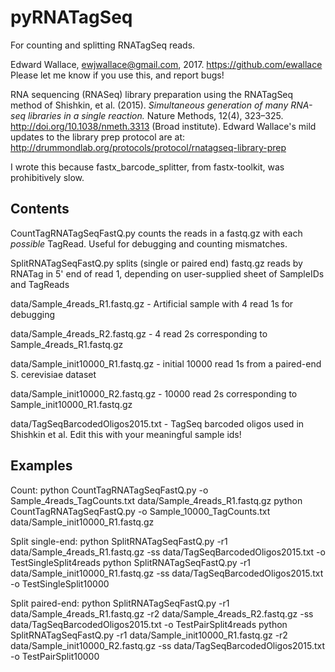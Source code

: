 # pyRNATagSeq
For counting and splitting RNATagSeq reads.

Edward Wallace, ewjwallace@gmail.com, 2017.
https://github.com/ewallace
Please let me know if you use this, and report bugs!

RNA sequencing (RNASeq) library preparation using the RNATagSeq method of Shishkin, et al. (2015). *Simultaneous generation of many RNA-seq libraries in a single reaction.* Nature Methods, 12(4), 323–325. http://doi.org/10.1038/nmeth.3313 (Broad institute).
Edward Wallace's mild updates to the library prep protocol are at: http://drummondlab.org/protocols/protocol/rnatagseq-library-prep

I wrote this because fastx_barcode_splitter, from fastx-toolkit, was prohibitively slow.

## Contents

CountTagRNATagSeqFastQ.py counts the reads in a fastq.gz with each _possible_ TagRead. Useful for debugging and counting mismatches.

SplitRNATagSeqFastQ.py splits (single or paired end) fastq.gz reads by RNATag in 5' end of read 1, depending on user-supplied sheet of SampleIDs and TagReads

data/Sample_4reads_R1.fastq.gz - Artificial sample with 4 read 1s for debugging

data/Sample_4reads_R2.fastq.gz - 4 read 2s corresponding to Sample_4reads_R1.fastq.gz

data/Sample_init10000_R1.fastq.gz - initial 10000 read 1s from a paired-end S. cerevisiae dataset

data/Sample_init10000_R2.fastq.gz - 10000 read 2s corresponding to Sample_init10000_R1.fastq.gz

data/TagSeqBarcodedOligos2015.txt - TagSeq barcoded oligos used in Shishkin et al. Edit this with your meaningful sample ids!


## Examples

Count:
python CountTagRNATagSeqFastQ.py -o Sample_4reads_TagCounts.txt data/Sample_4reads_R1.fastq.gz
python CountTagRNATagSeqFastQ.py -o Sample_10000_TagCounts.txt data/Sample_init10000_R1.fastq.gz

Split single-end:
python SplitRNATagSeqFastQ.py -r1 data/Sample_4reads_R1.fastq.gz -ss data/TagSeqBarcodedOligos2015.txt -o TestSingleSplit4reads
python SplitRNATagSeqFastQ.py -r1 data/Sample_init10000_R1.fastq.gz -ss data/TagSeqBarcodedOligos2015.txt -o TestSingleSplit10000

Split paired-end:
python SplitRNATagSeqFastQ.py -r1 data/Sample_4reads_R1.fastq.gz -r2 data/Sample_4reads_R2.fastq.gz -ss data/TagSeqBarcodedOligos2015.txt -o TestPairSplit4reads
python SplitRNATagSeqFastQ.py -r1 data/Sample_init10000_R1.fastq.gz -r2 data/Sample_init10000_R2.fastq.gz -ss data/TagSeqBarcodedOligos2015.txt -o TestPairSplit10000